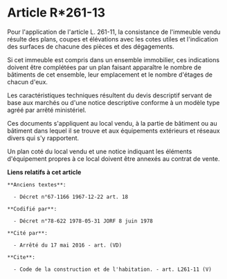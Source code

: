 # Article R*261-13

Pour l'application de l'article L. 261-11, la consistance de l'immeuble vendu résulte des plans, coupes et élévations avec
les cotes utiles et l'indication des surfaces de chacune des pièces et des dégagements. 

Si cet immeuble est compris dans un ensemble immobilier, ces indications doivent être complétées par un plan faisant
apparaître le nombre de bâtiments de cet ensemble, leur emplacement et le nombre d'étages de chacun d'eux. 

Les caractéristiques techniques résultent du devis descriptif servant de base aux marchés ou d'une notice descriptive
conforme à un modèle type agréé par arrêté ministériel. 

Ces documents s'appliquent au local vendu, à la partie de bâtiment ou au bâtiment dans lequel il se trouve et aux équipements
extérieurs et réseaux divers qui s'y rapportent. 

Un plan coté du local vendu et une notice indiquant les éléments d'équipement propres à ce local doivent être annexés au
contrat de vente.

**Liens relatifs à cet article**

	**Anciens textes**:

	  - Décret n°67-1166 1967-12-22 art. 18

	**Codifié par**:

	  - Décret n°78-622 1978-05-31 JORF 8 juin 1978

	**Cité par**:

	  - Arrêté du 17 mai 2016 - art. (VD)

	**Cite**:

	  - Code de la construction et de l'habitation. - art. L261-11 (V)

